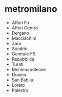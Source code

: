 # metromilano

- Affori Fn
- Affori Centro
- Dergano
- Macciachini
- Zara
- Sondrio
- Centrale FS
- Repubblica
- Turati
- Montenapoleone
- Duomo
- San Babila
- Loreto
- Palestro